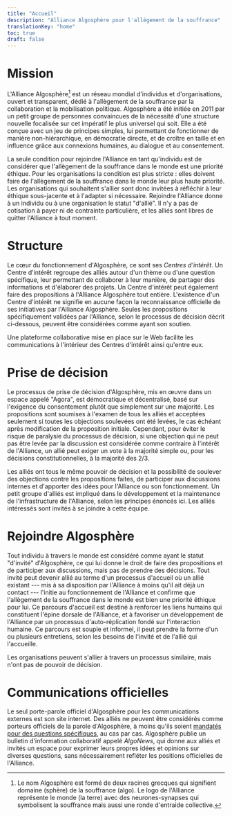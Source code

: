 ```yaml
---
title: "Accueil"
description: "Alliance Algosphère pour l'allègement de la souffrance"
translationKey: "home"
toc: true
draft: false
---
```


# Mission
L'Alliance Algosphère[^1] est un réseau mondial d'individus et d'organisations, ouvert et transparent, dédié à l'allègement de la souffrance par la collaboration et la mobilisation politique. Algosphère a été initiée en 2011 par un petit groupe de personnes convaincues de la nécessité d'une structure nouvelle focalisée sur cet impératif le plus universel qui soit. Elle a été conçue avec un jeu de principes simples, lui permettant de fonctionner de manière non-hiérarchique, en démocratie directe, et de croître en taille et en influence grâce aux connexions humaines, au dialogue et au consentement.

La seule condition pour rejoindre l'Alliance en tant qu'individu est de considérer que l'allègement de la souffrance dans le monde est une priorité éthique. Pour les organisations la condition est plus stricte : elles doivent faire de l'allègement de la souffrance dans le monde leur plus haute priorité. Les organisations qui souhaitent s'allier sont donc invitées à réfléchir à leur éthique sous-jacente et à l'adapter si nécessaire. Rejoindre l'Alliance donne à un individu ou à une organisation le statut "d'allié". Il n'y a pas de cotisation à payer ni de contrainte particulière, et les alliés sont libres de quitter l'Alliance à tout moment.

# Structure
Le cœur du fonctionnement d'Algosphère, ce sont ses *Centres d'intérêt*. Un Centre d'intérêt regroupe des alliés autour d'un thème ou d'une question spécifique, leur permettant de collaborer à leur manière, de partager des informations et d'élaborer des projets. Un Centre d'intérêt peut également faire des propositions à l'Alliance Algosphère tout entière. L'existence d'un Centre d'intérêt ne signifie en aucune façon la reconnaissance officielle de ses initiatives par l'Alliance Algosphère. Seules les propositions spécifiquement validées par l'Alliance, selon le processus de décision décrit ci-dessous, peuvent être considérées comme ayant son soutien.

Une plateforme collaborative mise en place sur le Web facilite les communications à l'intérieur des Centres d'intérêt ainsi qu'entre eux.

# Prise de décision
Le processus de prise de décision d'Algosphère, mis en œuvre dans un espace appelé "Agora", est démocratique et décentralisé, basé sur l'exigence du consentement plutôt que simplement sur une majorité. Les propositions sont soumises à l'examen de tous les alliés et acceptées seulement si toutes les objections soulevées ont été levées, le cas échéant après modification de la proposition initiale. Cependant, pour éviter le risque de paralysie du processus de décision, si une objection qui ne peut pas être levée par la discussion est considérée comme contraire à l'intérêt de l'Alliance, un allié peut exiger un vote à la majorité simple ou, pour les décisions constitutionnelles, à la majorité des 2/3.

Les alliés ont tous le même pouvoir de décision et la possibilité de soulever des objections contre les propositions faites, de participer aux discussions internes et d'apporter des idées pour l'Alliance ou son fonctionnement. Un petit groupe d'alliés est impliqué dans le développement et la maintenance de l'infrastructure de l'Alliance, selon les principes énoncés ici. Les alliés intéressés sont invités à se joindre à cette équipe.

# Rejoindre Algosphère
Tout individu à travers le monde est considéré comme ayant le statut "d'invité" d'Algosphère, ce qui lui donne le droit de faire des propositions et de participer aux discussions, mais pas de prendre des décisions. Tout invité peut devenir allié au terme d'un processus d'accueil où un allié existant --- mis à sa disposition par l'Alliance à moins qu'il ait déjà un contact --- l'initie au fonctionnement de l'Alliance et confirme que l'allègement de la souffrance dans le monde est bien une priorité éthique pour lui. Ce parcours d'accueil est destiné à renforcer les liens humains qui constituent l'épine dorsale de l'Alliance, et à favoriser un développement de l'Alliance par un processus d'auto-réplication fondé sur l'interaction humaine. Ce parcours est souple et informel, il peut prendre la forme d'un ou plusieurs entretiens, selon les besoins de l'invité et de l'allié qui l'accueille.

Les organisations peuvent s'allier à travers un processus similaire, mais n'ont pas de pouvoir de décision.

# Communications officielles
Le seul porte-parole officiel d'Algosphère pour les communications externes est son site internet. Des alliés ne peuvent être considérés comme porteurs officiels de la parole d'Algosphère, à moins qu'ils soient [mandatés pour des questions spécifiques](/fr/mandats), au cas par cas. Algosphère publie un bulletin d'information collaboratif appelé *AlgoNews*, qui donne aux alliés et invités un espace pour exprimer leurs propres idées et opinions sur diverses questions, sans nécessairement refléter les positions officielles de l'Alliance.

[^1]: Le nom Algosphère est formé de deux racines grecques qui signifient domaine (sphère) de la souffrance (algo). Le logo de l'Alliance représente le monde (la terre) avec des neurones-synapses qui symbolisent la souffrance mais aussi une ronde d'entraide collective.
